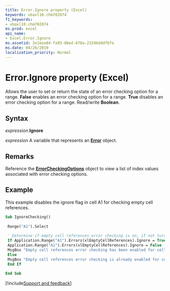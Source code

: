 ```yaml
---
title: Error.Ignore property (Excel)
keywords: vbaxl10.chm702074
f1_keywords:
- vbaxl10.chm702074
ms.prod: excel
api_name:
- Excel.Error.Ignore
ms.assetid: 2e1eea04-fa93-86ed-670a-23246dddfbfe
ms.date: 04/26/2019
localization_priority: Normal
---
```



# Error.Ignore property (Excel)

Allows the user to set or return the state of an error checking option for a range. **False** enables an error checking option for a range. **True** disables an error checking option for a range. Read/write **Boolean**.


## Syntax

_expression_.**Ignore**

_expression_ A variable that represents an **[Error](Excel.Error.md)** object.


## Remarks

Reference the **[ErrorCheckingOptions](Excel.ErrorCheckingOptions.md)** object to view a list of index values associated with error checking options.


## Example

This example disables the ignore flag in cell A1 for checking empty cell references.

```vb
Sub IgnoreChecking() 
 
 Range("A1").Select 
 
 ' Determine if empty cell references error checking is on, if not turn it on. 
 If Application.Range("A1").Errors(xlEmptyCellReferences).Ignore = True Then 
 Application.Range("A1").Errors(xlEmptyCellReferences).Ignore = False 
 MsgBox "Empty cell references error checking has been enabled for cell A1." 
 Else 
 MsgBox "Empty cell references error checking is already enabled for cell A1." 
 End If 
 
End Sub
```




[!include[Support and feedback](~/includes/feedback-boilerplate.md)]
